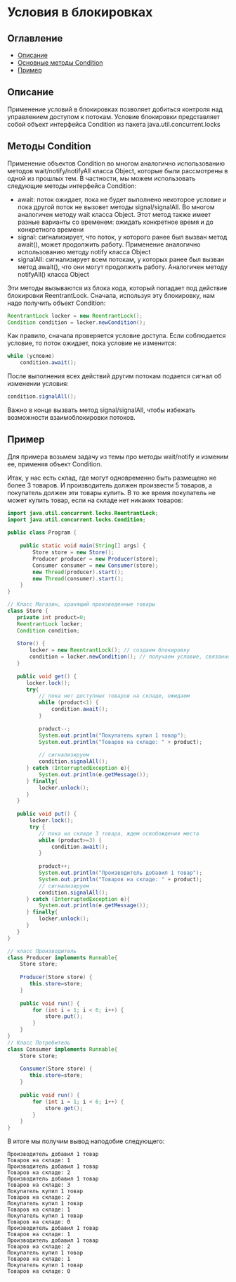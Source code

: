 # Условия в блокировках
## Оглавление
- [Описание](#описание)
- [Основные методы Condition](#методы-condition)
- [Пример](#пример)
## Описание
Применение условий в блокировках позволяет добиться контроля над управлением доступом к потокам. Условие блокировки 
представляет собой объект интерфейса Condition из пакета java.util.concurrent.locks
## Методы Condition
Применение объектов Condition во многом аналогично использованию методов wait/notify/notifyAll класса Object, которые 
были рассмотрены в одной из прошлых тем. В частности, мы можем использовать следующие методы интерфейса Condition:
- await: поток ожидает, пока не будет выполнено некоторое условие и пока другой поток не вызовет методы 
signal/signalAll. Во многом аналогичен методу wait класса Object. Этот метод также имеет разные варианты со временем: 
ожидать конкретное время и до конкретного времени
- signal: сигнализирует, что поток, у которого ранее был вызван метод await(), может продолжить работу. 
Применение аналогично использованию методу notify класса Object
- signalAll: сигнализирует всем потокам, у которых ранее был вызван метод await(), что они могут продолжить работу. 
Аналогичен методу notifyAll() класса Object

Эти методы вызываются из блока кода, который попадает под действие блокировки ReentrantLock. Сначала, используя эту 
блокировку, нам надо получить объект Condition:
```java
ReentrantLock locker = new ReentrantLock();
Condition condition = locker.newCondition();
```
Как правило, сначала проверяется условие доступа. Если соблюдается условие, то поток ожидает, пока условие не изменится:
```java
while (условие)
    condition.await();
```
После выполнения всех действий другим потокам подается сигнал об изменении условия:
```java
condition.signalAll();
```
Важно в конце вызвать метод signal/signalAll, чтобы избежать возможности взаимоблокировки потоков.
## Пример
Для примера возьмем задачу из темы про методы wait/notify и изменим ее, применяя объект Condition.

Итак, у нас есть склад, где могут одновременно быть размещено не более 3 товаров. И производитель должен произвести 5 
товаров, а покупатель должен эти товары купить. В то же время покупатель не может купить товар, если на складе нет 
никаких товаров:
```java
import java.util.concurrent.locks.ReentrantLock;
import java.util.concurrent.locks.Condition;
 
public class Program {
  
    public static void main(String[] args) {
        Store store = new Store();
        Producer producer = new Producer(store);
        Consumer consumer = new Consumer(store);
        new Thread(producer).start();
        new Thread(consumer).start();
    }
}

// Класс Магазин, хранящий произведенные товары
class Store {
   private int product=0;
   ReentrantLock locker;
   Condition condition;
    
   Store() {
       locker = new ReentrantLock(); // создаем блокировку
       condition = locker.newCondition(); // получаем условие, связанное с блокировкой
   }
    
   public void get() {
      locker.lock();
      try{
          // пока нет доступных товаров на складе, ожидаем
          while (product<1) {
              condition.await();
          }
           
          product--;
          System.out.println("Покупатель купил 1 товар");
          System.out.println("Товаров на складе: " + product);
           
          // сигнализируем
          condition.signalAll();
      } catch (InterruptedException e){
          System.out.println(e.getMessage());
      } finally{
          locker.unlock();
      }
   }
   
   public void put() {
       locker.lock();
       try {
          // пока на складе 3 товара, ждем освобождения места
          while (product>=3) {
              condition.await();
          }
           
          product++;
          System.out.println("Производитель добавил 1 товар");
          System.out.println("Товаров на складе: " + product);
          // сигнализируем
          condition.signalAll();
      } catch (InterruptedException e){
          System.out.println(e.getMessage());
      } finally{
          locker.unlock();
      }
   }
}

// класс Производитель
class Producer implements Runnable{
    Store store;
    
    Producer(Store store) {
       this.store=store; 
    }
    
    public void run() {
        for (int i = 1; i < 6; i++) {
            store.put();
        }
    }
}
// Класс Потребитель
class Consumer implements Runnable{ 
    Store store;
    
    Consumer(Store store) {
       this.store=store; 
    }
    
    public void run() {
        for (int i = 1; i < 6; i++) {
            store.get();
        }
    }
}
```
В итоге мы получим вывод наподобие следующего:
```
Производитель добавил 1 товар
Товаров на складе: 1
Производитель добавил 1 товар
Товаров на складе: 2
Производитель добавил 1 товар
Товаров на складе: 3
Покупатель купил 1 товар
Товаров на складе: 2
Покупатель купил 1 товар
Товаров на складе: 1
Покупатель купил 1 товар
Товаров на складе: 0
Производитель добавил 1 товар
Товаров на складе: 1
Производитель добавил 1 товар
Товаров на складе: 2
Покупатель купил 1 товар
Товаров на складе: 1
Покупатель купил 1 товар
Товаров на складе: 0
```